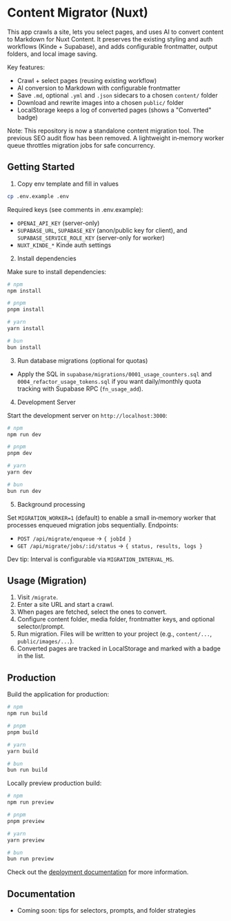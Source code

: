 # Content Migrator (Nuxt)

This app crawls a site, lets you select pages, and uses AI to convert content to Markdown for Nuxt Content. It preserves the existing styling and auth workflows (Kinde + Supabase), and adds configurable frontmatter, output folders, and local image saving.

Key features:

- Crawl + select pages (reusing existing workflow)
- AI conversion to Markdown with configurable frontmatter
- Save `.md`, optional `.yml` and `.json` sidecars to a chosen `content/` folder
- Download and rewrite images into a chosen `public/` folder
- LocalStorage keeps a log of converted pages (shows a "Converted" badge)

Note: This repository is now a standalone content migration tool. The previous SEO audit flow has been removed. A lightweight in‑memory worker queue throttles migration jobs for safe concurrency.

## Getting Started

1) Copy env template and fill in values

```bash
cp .env.example .env
```

Required keys (see comments in .env.example):

- `OPENAI_API_KEY` (server-only)
- `SUPABASE_URL`, `SUPABASE_KEY` (anon/public key for client), and `SUPABASE_SERVICE_ROLE_KEY` (server-only for worker)
- `NUXT_KINDE_*` Kinde auth settings

2) Install dependencies

Make sure to install dependencies:

```bash
# npm
npm install

# pnpm
pnpm install

# yarn
yarn install

# bun
bun install
```

3) Run database migrations (optional for quotas)

- Apply the SQL in `supabase/migrations/0001_usage_counters.sql` and `0004_refactor_usage_tokens.sql` if you want daily/monthly quota tracking with Supabase RPC (`fn_usage_add`).

4) Development Server

Start the development server on `http://localhost:3000`:

```bash
# npm
npm run dev

# pnpm
pnpm dev

# yarn
yarn dev

# bun
bun run dev
```

5) Background processing

Set `MIGRATION_WORKER=1` (default) to enable a small in‑memory worker that processes enqueued migration jobs sequentially. Endpoints:

- `POST /api/migrate/enqueue` → `{ jobId }`
- `GET /api/migrate/jobs/:id/status` → `{ status, results, logs }`

Dev tip: Interval is configurable via `MIGRATION_INTERVAL_MS`.

## Usage (Migration)

1. Visit `/migrate`.
2. Enter a site URL and start a crawl.
3. When pages are fetched, select the ones to convert.
4. Configure content folder, media folder, frontmatter keys, and optional selector/prompt.
5. Run migration. Files will be written to your project (e.g., `content/...`, `public/images/...`).
6. Converted pages are tracked in LocalStorage and marked with a badge in the list.

## Production

Build the application for production:

```bash
# npm
npm run build

# pnpm
pnpm build

# yarn
yarn build

# bun
bun run build
```

Locally preview production build:

```bash
# npm
npm run preview

# pnpm
pnpm preview

# yarn
yarn preview

# bun
bun run preview
```

Check out the [deployment documentation](https://nuxt.com/docs/getting-started/deployment) for more information.

## Documentation

- Coming soon: tips for selectors, prompts, and folder strategies
